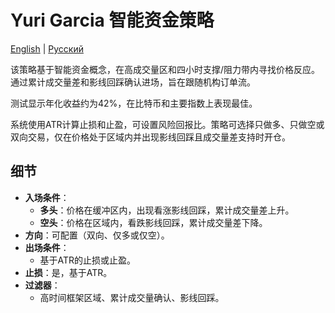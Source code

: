# Yuri Garcia 智能资金策略
[English](README.md) | [Русский](README_ru.md)

该策略基于智能资金概念，在高成交量区和四小时支撑/阻力带内寻找价格反应。通过累计成交量差和影线回踩确认进场，旨在跟随机构订单流。

测试显示年化收益约为42%，在比特币和主要指数上表现最佳。

系统使用ATR计算止损和止盈，可设置风险回报比。策略可选择只做多、只做空或双向交易，仅在价格处于区域内并出现影线回踩且成交量差支持时开仓。

## 细节

- **入场条件**：
  - **多头**：价格在缓冲区内，出现看涨影线回踩，累计成交量差上升。
  - **空头**：价格在区域内，看跌影线回踩，累计成交量差下降。
- **方向**：可配置（双向、仅多或仅空）。
- **出场条件**：
  - 基于ATR的止损或止盈。
- **止损**：是，基于ATR。
- **过滤器**：
  - 高时间框架区域、累计成交量确认、影线回踩。
